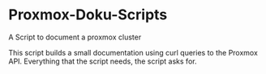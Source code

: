 # Proxmox-Doku-Scripts

A Script to document a proxmox cluster


This script builds a small documentation using curl queries to the Proxmox API.
Everything that the script needs, the script asks for.
